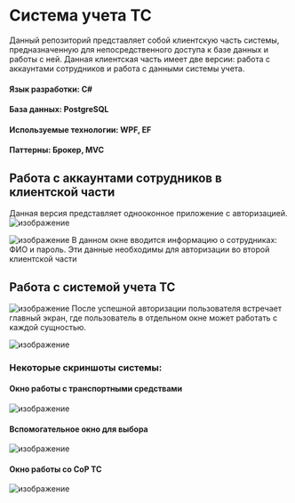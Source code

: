 # Система учета ТС

Данный репозиторий представляет собой клиентскую часть системы, предназначенную для непосредственного доступа к базе данных и работы с ней. 
Данная клиентская часть имеет две версии: работа с аккаунтами сотрудников и работа с данными системы учета.

#### Язык разработки: C#
#### База данных: PostgreSQL
#### Используемые технологии:  WPF, EF
#### Паттерны: Брокер, MVC

## Работа с аккаунтами сотрудников в клиентской части 
Данная версия представляет однооконное приложение с авторизацией.
![изображение](https://github.com/user-attachments/assets/397234a5-bb61-49ba-a562-a7371d5b2e7a)

![изображение](https://github.com/user-attachments/assets/1576fdb9-f912-4eea-8872-0912941b89bb)
В данном окне вводится информацию о сотрудниках: ФИО и пароль. Эти данные необходимы для авторизации во второй клиентской части

## Работа с системой учета ТС

![изображение](https://github.com/user-attachments/assets/249722e3-3fd4-4fe0-a143-d1cf8c8b455f)
После успешной авторизации пользователя встречает главный экран, где пользователь в отдельном окне может работать с каждой сущностью.

![изображение](https://github.com/user-attachments/assets/c42a988d-197f-4b7b-a187-93d595fa42b4)

### Некоторые скриншоты системы:
#### Окно работы с транспортными средствами
![изображение](https://github.com/user-attachments/assets/1b4c1859-3328-4cbf-9c56-c06a9a0e11fb)
#### Вспомогательное окно для выбора
![изображение](https://github.com/user-attachments/assets/239632a4-c480-44ba-a62e-034e49e9fd8d)
#### Окно работы со СоР ТС
![изображение](https://github.com/user-attachments/assets/7e7f45e0-f338-4b60-ac37-52141ed07fe9)

